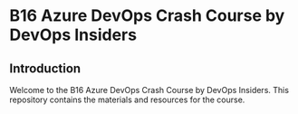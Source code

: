 # B16 Azure DevOps Crash Course by DevOps Insiders

## Introduction
Welcome to the B16 Azure DevOps Crash Course by DevOps Insiders. This repository contains the materials and resources for the course.

